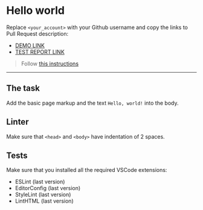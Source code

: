 # Hello world

Replace `<your_account>` with your Github username and copy the links to Pull Request description:
- [DEMO LINK](https://Klymenko-Dmytro.github.io/layout_hello-world/)
- [TEST REPORT LINK](https://Klymenko-Dmytro.github.io/layout_hello-world/report/html_report/)

> Follow [this instructions](https://mate-academy.github.io/layout_task-guideline/#how-to-solve-the-layout-tasks-on-github)
___

## The task

Add the basic page markup and the text `Hello, world!` into the body.

## Linter

Make sure that `<head>` and `<body>` have indentation of 2 spaces.

## Tests

Make sure that you installed all the required VSCode extensions:

- ESLint (last version)
- EditorConfig (last version)
- StyleLint (last version)
- LintHTML (last version)
